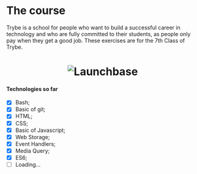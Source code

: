 # The course
Trybe is a school for people who want to build a successful career in technology and who are fully committed to their students, as people only pay when they get a good job. These exercises are for the 7th Class of Trybe.
<h1 align="center">
    <img alt="Launchbase" src="https://media-exp1.licdn.com/dms/image/C4D16AQFHyz6Ma_LlIA/profile-displaybackgroundimage-shrink_200_800/0?e=1603324800&v=beta&t=z9GstEoaNc8CwEtLGAlf4SfsPbz--jMLdh4IZXUpTRw" />
</h1>

#### Technologies so far
- [x] Bash;
- [x] Basic of git;
- [x] HTML;
- [x] CSS;
- [x] Basic of Javascript;
- [x] Web Storage;
- [x] Event Handlers;
- [x] Media Query;
- [x] ES6;
- [ ] Loading...
